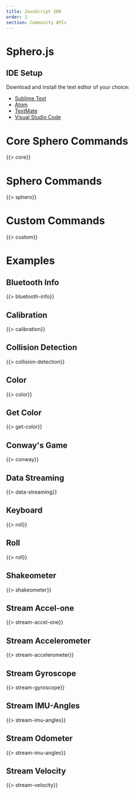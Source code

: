 ```yaml
---
title: JavaScript SDK
order: 1
section: Community APIs
---
```

# Sphero.js

## IDE Setup
Download and install the text editor of your choice:

  - [Sublime Text](http://www.sublimetext.com/)
  - [Atom](https://atom.io/)
  - [TextMate](https://macromates.com/)
  - [Visual Studio Code](https://code.visualstudio.com/)

# Core Sphero Commands
  {{> core}}

# Sphero Commands
  {{> sphero}}

# Custom Commands
  {{> custom}}

# Examples

## Bluetooth Info
  {{> bluetooth-info}}
## Calibration
  {{> calibration}}
## Collision Detection
  {{> collision-detection}}
## Color
  {{> color}}
## Get Color
  {{> get-color}}
## Conway's Game
  {{> conway}}
## Data Streaming
  {{> data-streaming}}
## Keyboard
  {{> roll}}
## Roll
  {{> roll}}
## Shakeometer
  {{> shakeometer}}
## Stream Accel-one
  {{> stream-accel-one}}
## Stream Accelerometer
  {{> stream-accelerometer}}
## Stream Gyroscope
  {{> stream-gyroscope}}
## Stream IMU-Angles
  {{> stream-imu-angles}}
## Stream Odometer
  {{> stream-imu-angles}}
## Stream Velocity
  {{> stream-velocity}}
